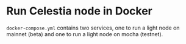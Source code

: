 # Run Celestia node in Docker

`docker-compose.yml` contains two services, one to run a light node on mainnet (beta) and one to run a light node on mocha (testnet). 

